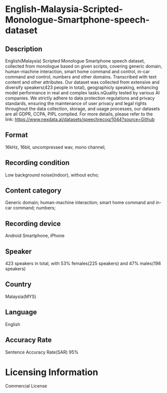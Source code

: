 # English-Malaysia-Scripted-Monologue-Smartphone-speech-dataset

## Description
English(Malaysia) Scripted Monologue Smartphone speech dataset, collected from monologue based on given scripts, covering generic domain, human-machine interaction, smart home command and control, in-car command and control, numbers and other domains. Transcribed with text content and other attributes. Our dataset was collected from extensive and diversify speakers(423 people in total), geographicly speaking, enhancing model performance in real and complex tasks.nQuality tested by various AI companies. We strictly adhere to data protection regulations and privacy standards, ensuring the maintenance of user privacy and legal rights throughout the data collection, storage, and usage processes, our datasets are all GDPR, CCPA, PIPL complied.
For more details, please refer to the link: https://www.nexdata.ai/datasets/speechrecog/1044?source=Github


## Format
16kHz, 16bit, uncompressed wav, mono channel;
## Recording condition
Low background noise(indoor), without echo;
## Content category
Generic domain; human-machine interaction; smart home command and in-car command; numbers;
## Recording device
Android Smartphone, iPhone
## Speaker
423 speakers in total, with 53% females(225 speakers) and 47% males(198 speakers)
## Country
Malaysia(MYS)
## Language
English
## Accuracy Rate
Sentence Accuracy Rate(SAR) 95%

# Licensing Information
Commercial License
